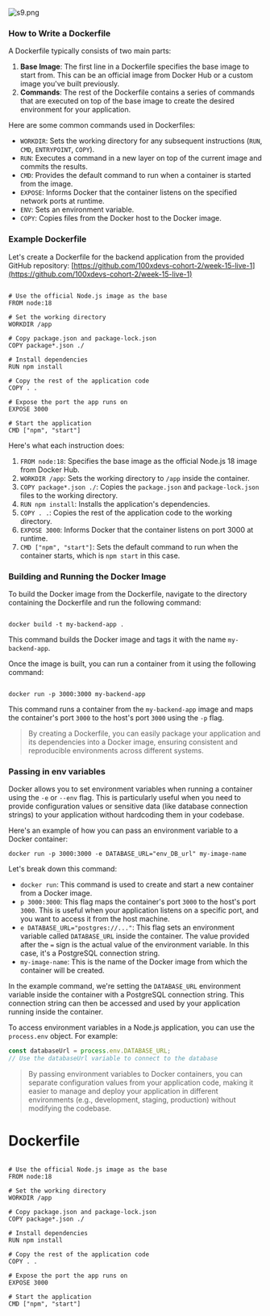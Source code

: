 
![s9.png](Docker%20b32a6be1c4274eff9bed8fcd0dc65e0c/s9.png)

### **How to Write a Dockerfile**

A Dockerfile typically consists of two main parts:

1. **Base Image**: The first line in a Dockerfile specifies the base image to start from. This can be an official image from Docker Hub or a custom image you've built previously.
2. **Commands**: The rest of the Dockerfile contains a series of commands that are executed on top of the base image to create the desired environment for your application.

Here are some common commands used in Dockerfiles:

- `WORKDIR`: Sets the working directory for any subsequent instructions (`RUN`, `CMD`, `ENTRYPOINT`, `COPY`).
- `RUN`: Executes a command in a new layer on top of the current image and commits the results.
- `CMD`: Provides the default command to run when a container is started from the image.
- `EXPOSE`: Informs Docker that the container listens on the specified network ports at runtime.
- `ENV`: Sets an environment variable.
- `COPY`: Copies files from the Docker host to the Docker image.

### **Example Dockerfile**

Let's create a Dockerfile for the backend application from the provided GitHub repository: [https://github.com/100xdevs-cohort-2/week-15-live-1](https://github.com/100xdevs-cohort-2/week-15-live-1)

```

# Use the official Node.js image as the base
FROM node:18

# Set the working directory
WORKDIR /app

# Copy package.json and package-lock.json
COPY package*.json ./

# Install dependencies
RUN npm install

# Copy the rest of the application code
COPY . .

# Expose the port the app runs on
EXPOSE 3000

# Start the application
CMD ["npm", "start"]
```

Here's what each instruction does:

1. `FROM node:18`: Specifies the base image as the official Node.js 18 image from Docker Hub.
2. `WORKDIR /app`: Sets the working directory to `/app` inside the container.
3. `COPY package*.json ./`: Copies the `package.json` and `package-lock.json` files to the working directory.
4. `RUN npm install`: Installs the application's dependencies.
5. `COPY . .`: Copies the rest of the application code to the working directory.
6. `EXPOSE 3000`: Informs Docker that the container listens on port 3000 at runtime.
7. `CMD ["npm", "start"]`: Sets the default command to run when the container starts, which is `npm start` in this case.

###  **Building and Running the Docker Image**

 To build the Docker image from the Dockerfile, navigate to the directory containing the Dockerfile and run the following command:

```

docker build -t my-backend-app .
```

This command builds the Docker image and tags it with the name `my-backend-app`.

Once the image is built, you can run a container from it using the following command:

```

docker run -p 3000:3000 my-backend-app
```

This command runs a container from the `my-backend-app` image and maps the container's port `3000` to the host's port `3000` using the `-p` flag.

> By creating a Dockerfile, you can easily package your application and its dependencies into a Docker image, ensuring consistent and reproducible environments across different systems.
> 

### **Passing in env variables**

Docker allows you to set environment variables when running a container using the `-e` or `--env` flag. This is particularly useful when you need to provide configuration values or sensitive data (like database connection strings) to your application without hardcoding them in your codebase.

Here's an example of how you can pass an environment variable to a Docker container:

```
docker run -p 3000:3000 -e DATABASE_URL="env_DB_url" my-image-name
```

Let's break down this command:

- `docker run`: This command is used to create and start a new container from a Docker image.
- `p 3000:3000`: This flag maps the container's port `3000` to the host's port `3000`. This is useful when your application listens on a specific port, and you want to access it from the host machine.
- `e DATABASE_URL="postgres://..."`: This flag sets an environment variable called `DATABASE_URL` inside the container. The value provided after the `=` sign is the actual value of the environment variable. In this case, it's a PostgreSQL connection string.
- `my-image-name`: This is the name of the Docker image from which the container will be created.

In the example command, we're setting the `DATABASE_URL` environment variable inside the container with a PostgreSQL connection string. This connection string can then be accessed and used by your application running inside the container.

To access environment variables in a Node.js application, you can use the `process.env` object. For example:

```jsx
const databaseUrl = process.env.DATABASE_URL;
// Use the databaseUrl variable to connect to the database
```

> By passing environment variables to Docker containers, you can separate configuration values from your application code, making it easier to manage and deploy your application in different environments (e.g., development, staging, production) without modifying the codebase.
> 


# Dockerfile

```docker

# Use the official Node.js image as the base
FROM node:18

# Set the working directory
WORKDIR /app

# Copy package.json and package-lock.json
COPY package*.json ./

# Install dependencies
RUN npm install

# Copy the rest of the application code
COPY . .

# Expose the port the app runs on
EXPOSE 3000

# Start the application
CMD ["npm", "start"]
```